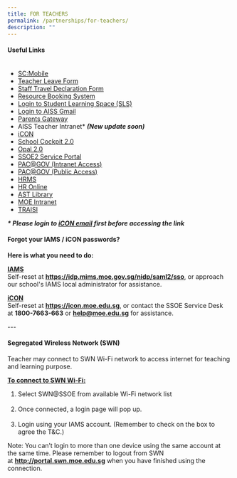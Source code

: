 ```yaml
---
title: FOR TEACHERS
permalink: /partnerships/for-teachers/
description: ""
---
```

<h4><strong>Useful Links</strong><br /><br /></h4>
<ul>
<li><a href="https://scmobile.moe.edu.sg/" target="_blank" rel="noopener">SC:Mobile</a></li>
<li><a href="https://docs.google.com/a/moe.edu.sg/forms/viewform?id=14LhS5bJQF8QOpORjrNIUwcpDDuWFuE4Zclg8IMakX2k" target="_blank" rel="noopener">Teacher Leave Form</a></li>
<li><a href="https://form.gov.sg/5f839db957b6f30011da45ce" target="_blank" rel="noopener">Staff Travel Declaration Form</a></li>
<li><a href="https://rbs.avero-tech.com/login.html" target="_blank" rel="noopener">Resource Booking System</a></li>
<li><a href="https://vle.learning.moe.edu.sg/login" target="_blank" rel="noopener">Login to Student Learning Space (SLS)</a></li>
<li><a href="https://accounts.google.com/AccountChooser?sacu=1&amp;continue=https://mail.google.com/a/aiss.edu.sg&amp;hd=aiss.edu.sg#identifier" target="_blank" rel="noopener">Login to AISS Gmail</a></li>
<li><a href="https://pg.moe.edu.sg/" target="_blank" rel="noopener">Parents Gateway</a></li>
<li>AISS Teacher Intranet*&nbsp;<em><strong>(New update soon)</strong></em></li>
<li><a href="http://icon.moe.edu.sg/" target="_blank" rel="noopener">iCON</a></li>
<li><a href="https://schoolcockpit.moe.gov.sg/" target="_blank" rel="noopener">School Cockpit 2.0</a></li>
<li><a href="https://www.opal2.moe.edu.sg/" target="_blank" rel="noopener">Opal 2.0</a></li>
<li><a href="https://ssoe2.moe.edu.sg/" target="_blank" rel="noopener">SSOE2 Service Portal</a></li>
<li><a href="https://pacgov.agd.gov.sg/ipac/portal/jsp/login/index1.jsp" target="_blank" rel="noopener">PAC@GOV (Intranet Access)</a></li>
<li><a href="https://pacgov.agd.gov.sg/ipac/portal/jsp/login/index1.jsp" target="_blank" rel="noopener">PAC@GOV (Public Access)</a></li>
<li><a href="https://hrms.moe.gov.sg/CSTBsapwaAuth/UMELogin?RedirectPath=https://hrms.moe.gov.sg/irj/portal/" target="_blank" rel="noopener">HRMS</a></li>
<li><a href="http://intranet.moe.gov.sg/hronline/Pages/Home.aspx" target="_blank" rel="noopener">HR Online</a><br /></li>
<li><a href="https://readacademy.moe.edu.sg/cgi-bin/spydus.exe/MSGTRN/OPAC/HOME" target="_blank" rel="noopener">AST Library</a></li>
<li><a href="https://intranet.moe.gov.sg/Pages/Home.aspx" target="_blank" rel="noopener">MOE Intranet</a></li>
<li><a href="https://traisi.moe.gov.sg/AD/login.asp" target="_blank" rel="noopener">TRAISI</a></li>
</ul>
<p><em><strong>* Please login to&nbsp;<u>iCON email</u>&nbsp;first before accessing the link</strong></em></p>
<h4><strong>Forgot your IAMS / iCON passwords?</strong></h4>
<p><strong>Here is what you need to do:</strong></p>
<p><strong><u>IAMS<br /></u></strong>Self-reset at&nbsp;<strong><a href="https://idp.mims.moe.gov.sg/nidp/saml2/sso" target="_blank" rel="noopener">https://idp.mims.moe.gov.sg/nidp/saml2/sso</a></strong>, or approach our school's IAMS local administrator for assistance.</p>
<p><strong><u>iCON<br /></u></strong>Self-reset at&nbsp;<strong><a href="https://icon.moe.edu.sg/" target="">https://icon.moe.edu.sg</a></strong>, or contact the SSOE Service Desk at&nbsp;<strong>1800-7663-663</strong>&nbsp;or&nbsp;<strong><a href="mailto:help@moe.edu.sg" target="">help@moe.edu.sg</a></strong>&nbsp;for assistance.</p>
<p>---</p>
<h4><strong>Segregated Wireless Network (SWN)</strong></h4>
<p>Teacher may connect to SWN Wi-Fi network to access internet for teaching and learning purpose.</p>
<p><strong><u>To connect to SWN Wi-Fi:</u></strong></p>
<ol>
<li>Select SWN@SSOE from available Wi-Fi network list<br /><br /></li>
<li>Once connected, a login page will pop up.<br /><br /></li>
<li>Login using your IAMS account. (Remember to check on the box to agree the T&amp;C.)</li>
</ol>
<p>Note: You can&rsquo;t login to more than one device using the same account at the same time. Please&nbsp;remember to logout from SWN at&nbsp;<a href="http://portal.swn.moe.edu.sg/"><strong>http://portal.swn.moe.edu.sg</strong></a>&nbsp;when you have finished using the connection.</p>
